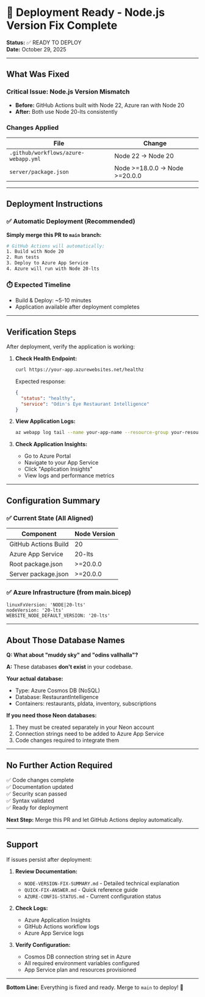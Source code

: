 # 🚀 Deployment Ready - Node.js Version Fix Complete

**Status:** ✅ READY TO DEPLOY  
**Date:** October 29, 2025

---

## What Was Fixed

### Critical Issue: Node.js Version Mismatch
- **Before:** GitHub Actions built with Node 22, Azure ran with Node 20
- **After:** Both use Node 20-lts consistently

### Changes Applied

| File | Change |
|------|--------|
| `.github/workflows/azure-webapp.yml` | Node 22 → Node 20 |
| `server/package.json` | Node >=18.0.0 → Node >=20.0.0 |

---

## Deployment Instructions

### ✅ Automatic Deployment (Recommended)

**Simply merge this PR to `main` branch:**
```bash
# GitHub Actions will automatically:
1. Build with Node 20
2. Run tests
3. Deploy to Azure App Service
4. Azure will run with Node 20-lts
```

### ⏱️ Expected Timeline
- Build & Deploy: ~5-10 minutes
- Application available after deployment completes

---

## Verification Steps

After deployment, verify the application is working:

1. **Check Health Endpoint:**
   ```bash
   curl https://your-app.azurewebsites.net/healthz
   ```
   
   Expected response:
   ```json
   {
     "status": "healthy",
     "service": "Odin's Eye Restaurant Intelligence"
   }
   ```

2. **View Application Logs:**
   ```bash
   az webapp log tail --name your-app-name --resource-group your-resource-group
   ```

3. **Check Application Insights:**
   - Go to Azure Portal
   - Navigate to your App Service
   - Click "Application Insights"
   - View logs and performance metrics

---

## Configuration Summary

### ✅ Current State (All Aligned)

| Component | Node Version |
|-----------|-------------|
| GitHub Actions Build | 20 |
| Azure App Service | 20-lts |
| Root package.json | >=20.0.0 |
| Server package.json | >=20.0.0 |

### ✅ Azure Infrastructure (from main.bicep)

```bicep
linuxFxVersion: 'NODE|20-lts'
nodeVersion: '20-lts'
WEBSITE_NODE_DEFAULT_VERSION: '20-lts'
```

---

## About Those Database Names

**Q: What about "muddy sky" and "odins vallhalla"?**

**A:** These databases **don't exist** in your codebase.

**Your actual database:**
- Type: Azure Cosmos DB (NoSQL)
- Database: RestaurantIntelligence
- Containers: restaurants, pldata, inventory, subscriptions

**If you need those Neon databases:**
1. They must be created separately in your Neon account
2. Connection strings need to be added to Azure App Service
3. Code changes required to integrate them

---

## No Further Action Required

✅ Code changes complete  
✅ Documentation updated  
✅ Security scan passed  
✅ Syntax validated  
✅ Ready for deployment

**Next Step:** Merge this PR and let GitHub Actions deploy automatically.

---

## Support

If issues persist after deployment:

1. **Review Documentation:**
   - `NODE-VERSION-FIX-SUMMARY.md` - Detailed technical explanation
   - `QUICK-FIX-ANSWER.md` - Quick reference guide
   - `AZURE-CONFIG-STATUS.md` - Current configuration status

2. **Check Logs:**
   - Azure Application Insights
   - GitHub Actions workflow logs
   - Azure App Service logs

3. **Verify Configuration:**
   - Cosmos DB connection string set in Azure
   - All required environment variables configured
   - App Service plan and resources provisioned

---

**Bottom Line:** Everything is fixed and ready. Merge to `main` to deploy! 🎉
